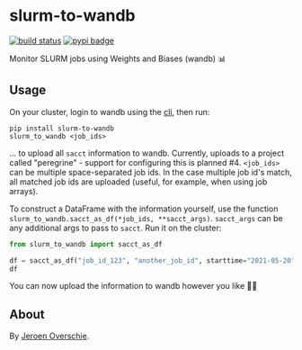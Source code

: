 # slurm-to-wandb
[![build status](https://github.com/dunnkers/slurm-to-wandb/actions/workflows/python-app.yml/badge.svg)](https://github.com/dunnkers/slurm-to-wandb/actions/workflows/python-app.yml) [![pypi badge](https://img.shields.io/pypi/v/slurm-to-wandb.svg?maxAge=3600)](https://pypi.org/project/slurm-to-wandb/)

 Monitor SLURM jobs using Weights and Biases (wandb) 📊

## Usage
On your cluster, login to wandb using the [cli](https://github.com/wandb/client), then run:

```shell
pip install slurm-to-wandb
slurm_to_wandb <job_ids>
```

... to upload all `sacct` information to wandb. Currently, uploads to a project called "peregrine" - support for configuring this is planned #4. `<job_ids>` can be multiple space-separated job ids. In the case multiple job id's match, all matched job ids are uploaded (useful, for example, when using job arrays).

To construct a DataFrame with the information yourself, use the function `slurm_to_wandb.sacct_as_df(*job_ids, **sacct_args)`. `sacct_args` can be any additional args to pass to `sacct`. Run it on the cluster:

```python
from slurm_to_wandb import sacct_as_df

df = sacct_as_df("job_id_123", "another_job_id", starttime="2021-05-20")
df
```

You can now upload the information to wandb however you like 🙌🏻

## About
By [Jeroen Overschie](https://dunnkers.com/).